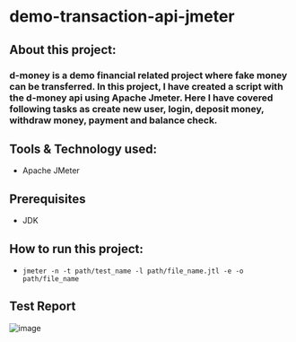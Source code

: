 # demo-transaction-api-jmeter

## About this project:
### d-money is a demo financial related project where fake money can be transferred. In this project, I have created a script with the d-money api using Apache Jmeter. Here I have covered following tasks as create new user, login, deposit money, withdraw money, payment and balance check.

## Tools & Technology used:
- Apache JMeter

## Prerequisites
- JDK

## How to run this project:
- ```jmeter -n -t path/test_name -l path/file_name.jtl -e -o path/file_name```

## Test Report
![image](https://github.com/toufasaha/demo-transaction-api-jmeter/assets/55781612/cc085ca8-e80b-4149-bdb8-f6cd5755b2ad)
